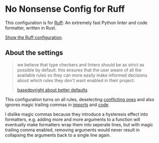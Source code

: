 # No Nonsense Config for Ruff

This configuration is for [Ruff](https://docs.astral.sh/ruff/): An extremely fast Python linter and code formatter, written in Rust.

[Show the Ruff configuration](./pyproject.toml).

## About the settings

> we believe that type checkers and linters should be as strict as possible by default. this ensures that the user aware of all the available rules so they can more easily make informed decisions about which rules they don't want enabled in their project.
>
> [basedpyright about better defaults](https://docs.basedpyright.com/latest/benefits-over-pyright/better-defaults/)

This configuration turns on all rules, deselecting [conflicting ones](https://docs.astral.sh/ruff/formatter/#conflicting-lint-rules) and also ignores magic trailing commas in [imports](https://docs.astral.sh/ruff/settings/#lint_isort_split-on-trailing-comma) and [code](https://docs.astral.sh/ruff/settings/#format_skip-magic-trailing-comma).

I dislike magic commas because they introduce a hysteresis effect into formatters, e.g. adding more and more arguments to a function will eventually make formatters wrap them into seperate lines, but with magic trailing comma enabled, removing arguments would never result in collapsing the arguments back to a single line again.
